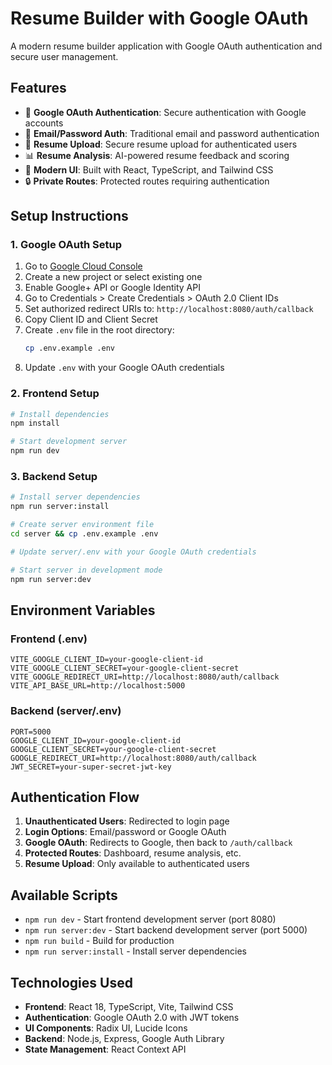 # Resume Builder with Google OAuth

A modern resume builder application with Google OAuth authentication and secure user management.

## Features

- 🔐 **Google OAuth Authentication**: Secure authentication with Google accounts
- 📧 **Email/Password Auth**: Traditional email and password authentication
- 📄 **Resume Upload**: Secure resume upload for authenticated users
- 📊 **Resume Analysis**: AI-powered resume feedback and scoring
- 🎨 **Modern UI**: Built with React, TypeScript, and Tailwind CSS
- 🔒 **Private Routes**: Protected routes requiring authentication

## Setup Instructions

### 1. Google OAuth Setup

1. Go to [Google Cloud Console](https://console.developers.google.com/)
2. Create a new project or select existing one
3. Enable Google+ API or Google Identity API
4. Go to Credentials > Create Credentials > OAuth 2.0 Client IDs
5. Set authorized redirect URIs to: `http://localhost:8080/auth/callback`
6. Copy Client ID and Client Secret
7. Create `.env` file in the root directory:
   ```bash
   cp .env.example .env
   ```
8. Update `.env` with your Google OAuth credentials

### 2. Frontend Setup

```bash
# Install dependencies
npm install

# Start development server
npm run dev
```

### 3. Backend Setup

```bash
# Install server dependencies
npm run server:install

# Create server environment file
cd server && cp .env.example .env

# Update server/.env with your Google OAuth credentials

# Start server in development mode
npm run server:dev
```

## Environment Variables

### Frontend (.env)
```
VITE_GOOGLE_CLIENT_ID=your-google-client-id
VITE_GOOGLE_CLIENT_SECRET=your-google-client-secret
VITE_GOOGLE_REDIRECT_URI=http://localhost:8080/auth/callback
VITE_API_BASE_URL=http://localhost:5000
```

### Backend (server/.env)
```
PORT=5000
GOOGLE_CLIENT_ID=your-google-client-id
GOOGLE_CLIENT_SECRET=your-google-client-secret
GOOGLE_REDIRECT_URI=http://localhost:8080/auth/callback
JWT_SECRET=your-super-secret-jwt-key
```

## Authentication Flow

1. **Unauthenticated Users**: Redirected to login page
2. **Login Options**: Email/password or Google OAuth
3. **Google OAuth**: Redirects to Google, then back to `/auth/callback`
4. **Protected Routes**: Dashboard, resume analysis, etc.
5. **Resume Upload**: Only available to authenticated users

## Available Scripts

- `npm run dev` - Start frontend development server (port 8080)
- `npm run server:dev` - Start backend development server (port 5000)
- `npm run build` - Build for production
- `npm run server:install` - Install server dependencies

## Technologies Used

- **Frontend**: React 18, TypeScript, Vite, Tailwind CSS
- **Authentication**: Google OAuth 2.0 with JWT tokens
- **UI Components**: Radix UI, Lucide Icons
- **Backend**: Node.js, Express, Google Auth Library
- **State Management**: React Context API
